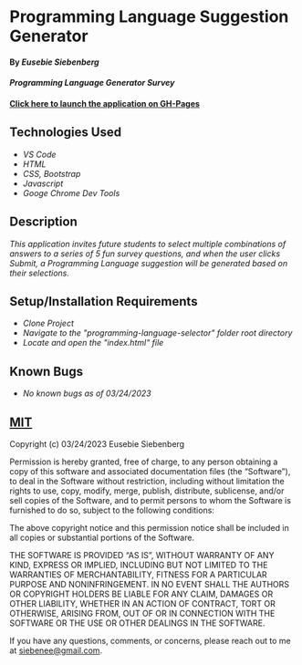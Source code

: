 # Programming Language Suggestion Generator

#### By _Eusebie Siebenberg_

#### _Programming Language Generator Survey_

#### [Click here to launch the application on GH-Pages](https://eusebiedev.github.io/programming-language-selector/)

## Technologies Used

* _VS Code_
* _HTML_
* _CSS, Bootstrap_
* _Javascript_
* _Googe Chrome Dev Tools_

## Description

_This application invites future students to select multiple combinations of answers to a series of 5 fun survey questions, and when the user clicks Submit, a Programming Language suggestion will be generated based on their selections._

## Setup/Installation Requirements

* _Clone Project_
* _Navigate to the "programming-language-selector" folder root directory_
* _Locate and open the "index.html" file_

## Known Bugs

* _No known bugs as of 03/24/2023_

## [MIT](https://opensource.org/license/mit/)

Copyright (c) 03/24/2023 Eusebie Siebenberg

Permission is hereby granted, free of charge, to any person obtaining a copy of this software and associated documentation files (the “Software”), to deal in the Software without restriction, including without limitation the rights to use, copy, modify, merge, publish, distribute, sublicense, and/or sell copies of the Software, and to permit persons to whom the Software is furnished to do so, subject to the following conditions:

The above copyright notice and this permission notice shall be included in all copies or substantial portions of the Software.

THE SOFTWARE IS PROVIDED “AS IS”, WITHOUT WARRANTY OF ANY KIND, EXPRESS OR IMPLIED, INCLUDING BUT NOT LIMITED TO THE WARRANTIES OF MERCHANTABILITY, FITNESS FOR A PARTICULAR PURPOSE AND NONINFRINGEMENT. IN NO EVENT SHALL THE AUTHORS OR COPYRIGHT HOLDERS BE LIABLE FOR ANY CLAIM, DAMAGES OR OTHER LIABILITY, WHETHER IN AN ACTION OF CONTRACT, TORT OR OTHERWISE, ARISING FROM, OUT OF OR IN CONNECTION WITH THE SOFTWARE OR THE USE OR OTHER DEALINGS IN THE SOFTWARE.

If you have any questions, comments, or concerns, please reach out to me at siebenee@gmail.com.